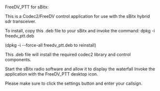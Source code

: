 
FreeDV_PTT for sBitx:

This is  a Codec2/FreeDV control application for use with the sBitx hybrid sdr transceiver.

To install,
copy this .deb file to your sBitx and invoke the command: dpkg -i freedv_ptt.deb 

(dpkg -i --force-all freedv_ptt.deb to reinstall)

This .deb file will install the required codec2 library and control components.

Start the sBitx radio software and allow it to display the waterfall
Invoke the application with the FreeDV_PTT desktop icon.

Please make sure to click the settings button and enter your callsign.
